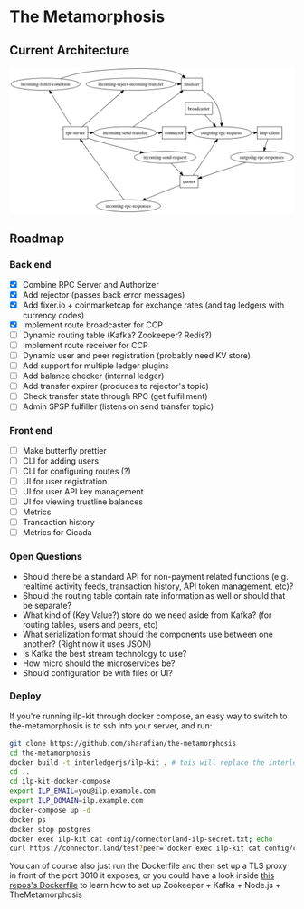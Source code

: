 # The Metamorphosis

## Current Architecture

![Stream diagram](./assets/streams.png)

## Roadmap

### Back end

- [x] Combine RPC Server and Authorizer
- [x] Add rejector (passes back error messages)
- [x] Add fixer.io + coinmarketcap for exchange rates (and tag ledgers with currency codes)
- [x] Implement route broadcaster for CCP
- [ ] Dynamic routing table (Kafka? Zookeeper? Redis?)
- [ ] Implement route receiver for CCP
- [ ] Dynamic user and peer registration (probably need KV store)
- [ ] Add support for multiple ledger plugins
- [ ] Add balance checker (internal ledger)
- [ ] Add transfer expirer (produces to rejector's topic)
- [ ] Check transfer state through RPC (get fulfillment)
- [ ] Admin SPSP fulfiller (listens on send transfer topic)

### Front end

- [ ] Make butterfly prettier
- [ ] CLI for adding users
- [ ] CLI for configuring routes (?)
- [ ] UI for user registration
- [ ] UI for user API key management
- [ ] UI for viewing trustline balances
- [ ] Metrics
- [ ] Transaction history
- [ ] Metrics for Cicada

### Open Questions

* Should there be a standard API for non-payment related functions (e.g. realtime activity feeds, transaction history, API token management, etc)?
* Should the routing table contain rate information as well or should that be separate?
* What kind of (Key Value?) store do we need aside from Kafka? (for routing tables, users and peers, etc)
* What serialization format should the components use between one another? (Right now it uses JSON)
* Is Kafka the best stream technology to use?
* How micro should the microservices be?
* Should configuration be with files or UI?

### Deploy

If you're running ilp-kit through docker compose, an easy way to switch to the-metamorphosis is to ssh into your server, and run:
```sh
git clone https://github.com/sharafian/the-metamorphosis
cd the-metamorphosis
docker build -t interledgerjs/ilp-kit . # this will replace the interledgerjs/ilp-kit image on your server
cd ..
cd ilp-kit-docker-compose
export ILP_EMAIL=you@ilp.example.com
export ILP_DOMAIN=ilp.example.com 
docker-compose up -d
docker ps
docker stop postgres
docker exec ilp-kit cat config/connectorland-ilp-secret.txt; echo
curl https://connector.land/test?peer=`docker exec ilp-kit cat config/connectorland-ilp-secret.txt`
```

You can of course also just run the Dockerfile and then set up a TLS proxy in front of the port 3010 it exposes,
or you could have a look inside [this repos's Dockerfile](https://github.com/sharafian/the-metamorphosis/blob/master/Dockerfile) to learn how to set up Zookeeper + Kafka + Node.js + TheMetamorphosis
